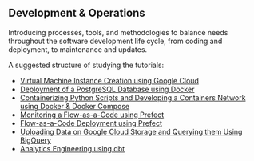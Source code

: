 ## Development & Operations

Introducing processes, tools, and methodologies to balance needs throughout the software development life cycle, from coding and deployment, to maintenance and updates.

A suggested structure of studying the tutorials:

- [Virtual Machine Instance Creation using Google Cloud](https://github.com/ssideris/Data_Management_Concepts/tree/main/DevOps/Virtual%20Machine%20Instance%20Creation%20using%20Google%20Cloud.pdf)
- [Deployment of a PostgreSQL Database using Docker](https://github.com/ssideris/Data_Management_Concepts/tree/main/DevOps/Deployment%20of%20a%20PostgreSQL%20Database%20using%20Docker)
- [Containerizing Python Scripts and Developing a Containers Network using Docker & Docker Compose](https://github.com/ssideris/Data_Management_Concepts/tree/main/DevOps/Containerizing%20Python%20Scripts%20and%20Developing%20a%20Containers%20Network%20using%20Docker%20%26%20Docker%20Compose)
- [Monitoring a Flow-as-a-Code using Prefect](https://github.com/ssideris/Data_Management_Concepts/tree/main/DevOps/Monitoring%20Flow-as-a-Code%20using%20Prefect)
- [Flow-as-a-Code Deployment using Prefect](https://github.com/ssideris/Data_Management_Concepts/tree/main/DevOps/Flow-as-a-Code%20Deployment%20using%20Prefect)
- [Uploading Data on Google Cloud Storage and Querying them Using BigQuery](https://github.com/ssideris/Data_Management_Concepts/tree/main/DevOps/Uploading%20Data%20in%20Google%20Cloud%20Storage%20and%20Querying%20them%20using%20Big%20Query)
-  [Analytics Engineering using dbt](https://github.com/ssideris/Data_Management_Concepts/tree/main/DevOps/Analytics%20Engineering%20using%20dbt)
